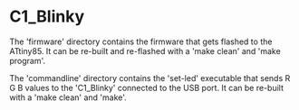 # C1_Blinky

The 'firmware' directory contains the firmware that gets flashed to the ATtiny85.  It can be re-built and re-flashed with a 'make clean' and 'make program'.

The 'commandline' directory contains the 'set-led' executable that sends R G B values to the 'C1_Blinky' connected to the USB port.  It can be re-built with a 'make clean' and 'make'.
